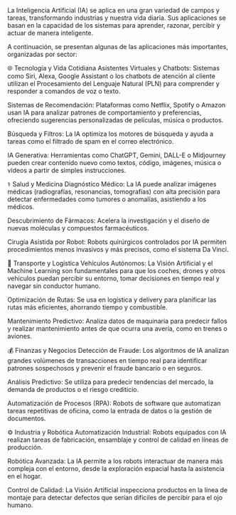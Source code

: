 La Inteligencia Artificial (IA) se aplica en una gran variedad de campos y tareas, transformando industrias y nuestra vida diaria. Sus aplicaciones se basan en la capacidad de los sistemas para aprender, razonar, percibir y actuar de manera inteligente.

A continuación, se presentan algunas de las aplicaciones más importantes, organizadas por sector:

🌐 Tecnología y Vida Cotidiana
Asistentes Virtuales y Chatbots: Sistemas como Siri, Alexa, Google Assistant o los chatbots de atención al cliente utilizan el Procesamiento del Lenguaje Natural (PLN) para comprender y responder a comandos de voz o texto.

Sistemas de Recomendación: Plataformas como Netflix, Spotify o Amazon usan IA para analizar patrones de comportamiento y preferencias, ofreciendo sugerencias personalizadas de películas, música o productos.

Búsqueda y Filtros: La IA optimiza los motores de búsqueda y ayuda a tareas como el filtrado de spam en el correo electrónico.

IA Generativa: Herramientas como ChatGPT, Gemini, DALL-E o Midjourney pueden crear contenido nuevo como textos, código, imágenes, música o vídeos a partir de simples instrucciones.

⚕️ Salud y Medicina
Diagnóstico Médico: La IA puede analizar imágenes médicas (radiografías, resonancias, tomografías) con alta precisión para detectar enfermedades como tumores o anomalías, asistiendo a los médicos.

Descubrimiento de Fármacos: Acelera la investigación y el diseño de nuevas moléculas y compuestos farmacéuticos.

Cirugía Asistida por Robot: Robots quirúrgicos controlados por IA permiten procedimientos menos invasivos y más precisos, como el sistema Da Vinci.

🚗 Transporte y Logística
Vehículos Autónomos: La Visión Artificial y el Machine Learning son fundamentales para que los coches, drones y otros vehículos puedan percibir su entorno, tomar decisiones en tiempo real y navegar sin conductor humano.

Optimización de Rutas: Se usa en logística y delivery para planificar las rutas más eficientes, ahorrando tiempo y combustible.

Mantenimiento Predictivo: Analiza datos de maquinaria para predecir fallos y realizar mantenimiento antes de que ocurra una avería, como en trenes o aviones.

💰 Finanzas y Negocios
Detección de Fraude: Los algoritmos de IA analizan grandes volúmenes de transacciones en tiempo real para identificar patrones sospechosos y prevenir el fraude bancario o en seguros.

Análisis Predictivo: Se utiliza para predecir tendencias del mercado, la demanda de productos o el riesgo crediticio.

Automatización de Procesos (RPA): Robots de software que automatizan tareas repetitivas de oficina, como la entrada de datos o la gestión de documentos.

⚙️ Industria y Robótica
Automatización Industrial: Robots equipados con IA realizan tareas de fabricación, ensamblaje y control de calidad en líneas de producción.

Robótica Avanzada: La IA permite a los robots interactuar de manera más compleja con el entorno, desde la exploración espacial hasta la asistencia en el hogar.

Control de Calidad: La Visión Artificial inspecciona productos en la línea de montaje para detectar defectos que serían difíciles de percibir para el ojo humano.